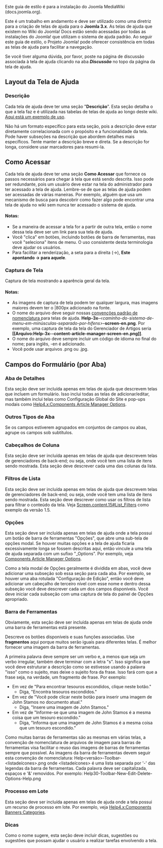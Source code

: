 <!-- Filename: Help4.x:Help_screens_styleguide / Display title: Guia de Estilo para Telas de Ajuda -->

<div class="alert alert-warning">
Este guia de estilo é para a instalação do Joomla MediaWiki (docs.joomla.org).
</div>

Este é um trabalho em andamento e deve ser utilizado como uma diretriz para a criação de telas de ajuda para o **Joomla 3.x**. As telas de ajuda que existem no Wiki do Joomla! Docs estão sendo acessadas por todas as instalações do Joomla! que utilizam o sistema de ajuda padrão. Ao seguir este guia de estilo, o Projeto Joomla! pode oferecer consistência em todas as telas de ajuda para facilitar a navegação.

Se você tiver alguma dúvida, por favor, poste na página de discussão associada à tela de ajuda clicando na aba ***Discussão*** no topo da página da tela de ajuda.

## Layout da Tela de Ajuda

### Descrição

Cada tela de ajuda deve ter uma seção "**Descrição**". Esta seção detalha o que a tela faz e é utilizada nas tabelas de telas de ajuda ao longo deste wiki. <a href="https://docs.joomla.org/Menu_Management#Menu_Management_Help_Screens" class="mw-redirect" title="Menu Management">Aqui está um exemplo de uso</a>.

Não há um formato específico para esta seção, pois a descrição deve estar diretamente correlacionada com o propósito e a funcionalidade da tela. Pode haver subseções na descrição que abordem detalhes mais específicos. Tente manter a descrição breve e direta. Se a descrição for longa, considere usar marcadores para resumi-la.

## Como Acessar

Cada tela de ajuda deve ter uma seção **Como Acessar** que fornece os passos necessários para chegar à tela que está sendo descrita. Isso pode ser redundante, pois um usuário deve estar na tela do administrador para ter acessado a tela de ajuda. Lembre-se de que as telas de ajuda podem ser acessadas de várias maneiras. Por exemplo, alguém que usa um mecanismo de busca para descobrir como fazer algo pode encontrar uma tela de ajuda no wiki sem nunca ter acessado o sistema de ajuda.

#### Notas:

- Se a maneira de acessar a tela for a partir de outra tela, então o nome
  dessa tela deve ser um link para sua tela de ajuda.
- Você "clica" em botões, incluindo botões de barra de ferramentas, mas você "seleciona"
  itens de menu. O uso consistente desta terminologia deve ajudar os usuários.
- Para facilitar a renderização, a seta para a direita (→), **Este
  apontando → para aquele**.

### Captura de Tela

Captura de tela mostrando a aparência geral da tela.

#### Notas:

- As imagens de captura de tela podem ter qualquer largura, mas imagens maiores devem ter o
  \|800px adicionado na fonte.
- O nome do arquivo deve seguir nossas
  <a href="https://docs.joomla.org/JDOC:Image_naming_convention"
  class="mw-redirect" title="JDOC:Image naming convention">convenções padrão de nomenclatura
  </a> para telas de ajuda.
  **Help-3x-***\<caminho-do-sistema-de-menu-em-minúsculas-separado-por-hífens\>***-screen-en.png**.
  Por exemplo, uma captura de tela da tela do Gerenciador de Artigos seria
  **\[\[Arquivo:Help-3x--content-article-manager-screen-en.png\]\]**.
- O nome do arquivo deve sempre incluir um código de idioma no final do
  nome; para inglês, -en é adicionado.
- Você pode usar arquivos .png ou .jpg.

## Campos do Formulário (por Aba)

### Aba de Detalhes

Esta seção deve ser incluída apenas em telas de ajuda que descrevem telas que incluem um formulário. Isso inclui todas as telas de adicionar/editar, mas também inclui telas como Configuração Global do Site e pop-ups modais como <a href="https://docs.joomla.org/Help4.x:Components_Article_Manager_Options" title="Help4.x:Components Article Manager Options">Help4.x:Components Article Manager Options</a>.

### Outros Tipos de Aba

Se os campos estiverem agrupados em conjuntos de campos ou abas, agrupe os campos sob subtítulos.

### Cabeçalhos de Coluna

Esta seção deve ser incluída apenas em telas de ajuda que descrevem telas de gerenciadores de back-end; ou seja, onde você tem uma lista de itens sendo mostrada. Esta seção deve descrever cada uma das colunas da lista.

### Filtros de Lista

Esta seção deve ser incluída apenas em telas de ajuda que descrevem telas de gerenciadores de back-end; ou seja, onde você tem uma lista de itens sendo mostrada. Esta seção deve descrever como usar os filtros de lista para filtrar o conteúdo da tela. Veja <a href="https://docs.joomla.org/Screen.content.15#List_Filters" title="Screen.content.15">Screen.content.15#List_Filters</a> como exemplo da versão 1.5.

### Opções

Esta seção deve ser incluída apenas em telas de ajuda onde a tela possui um botão de barra de ferramentas "Opções", que abre uma sub-tela de opções modal. Se houver muitas opções e a tela de ajuda ficaria excessivamente longa se fossem descritas aqui, então vincule a uma tela de ajuda separada com um sufixo "\_Options". Por exemplo, veja <a href="https://docs.joomla.org/Help4.x:Components_Article_Manager_Options" title="Help4.x:Components Article Manager Options">Components Article Manager Options</a>.

Como a tela modal de Opções geralmente é dividida em abas, você deve adicionar uma subseção sob essa seção para cada aba. Por exemplo, se houver uma aba rotulada "Configuração de Edição", então você deve adicionar um cabeçalho de terceiro nível com esse nome e dentro dessa subseção você deve descrever cada um dos campos disponíveis. Você deve iniciar cada subseção com uma captura de tela do painel de Opções apropriado.

### Barra de Ferramentas

Obviamente, esta seção deve ser incluída apenas em telas de ajuda onde uma barra de ferramentas está presente.

Descreve os botões disponíveis e suas funções associadas. Use **fragmentos** aqui porque muitos serão iguais para diferentes telas. É melhor fornecer uma imagem da barra de ferramentas.

A primeira palavra deve sempre ser um verbo e, a menos que seja um verbo irregular, também deve terminar com a letra "s". Isso significa que você deve estruturar a descrição como se estivesse usando a palavra "isso" como o sujeito, mas deixe o sujeito fora da frase. Isso fará com que a frase seja, na verdade, um fragmento de frase. Por exemplo:

- Em vez de "Para encontrar tesouros escondidos, clique neste botão."
  - Diga, "Encontra tesouros escondidos."
- Em vez de "Você pode clicar neste botão para inserir uma imagem de John Stamos no documento atual."
  - Diga, "Insere uma imagem de John Stamos."
- Em vez de "Informe-se que uma imagem de John Stamos é a mesma coisa que um tesouro escondido."
  - Diga, "Informa que uma imagem de John Stamos é a mesma coisa que um tesouro escondido."

Como muitas barras de ferramentas são as mesmas em várias telas, a convenção de nomenclatura de arquivos de imagem para barras de ferramentas visa facilitar o reuso das imagens de barras de ferramentas sempre que possível. As imagens da barra de ferramentas devem seguir esta convenção de nomenclatura: Help\<versão\>-Toolbar-\<listadeícones\>.png onde \<listadeícones\> é uma lista separada por '-' das legendas da barra de ferramentas. Cada palavra deve ser capitalizada, espaços e '&' removidos. Por exemplo: Help30-Toolbar-New-Edit-Delete-Options-Help.png

### Processo em Lote

Esta seção deve ser incluída apenas em telas de ajuda onde a tela possui um recurso de processo em lote. Por exemplo, veja <a href="https://docs.joomla.org/Help4.x:Components_Banners_Categories" title="Help4.x:Components Banners Categories">Help4.x:Components Banners Categories</a>.

### Dicas

Como o nome sugere, esta seção deve incluir dicas, sugestões ou sugestões que possam ajudar o usuário a realizar tarefas envolvendo a tela.

